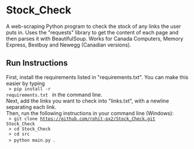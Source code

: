 # Stock_Check
A web-scraping Python program to check the stock of any links the user puts in.
Uses the "requests" library to get the content of each page and then parses it with BeautifulSoup.
Works for Canada Computers, Memory Express, Bestbuy and Newegg (Canadian versions).

## Run Instructions
First, install the requirements listed in "requirements.txt". You can make this easier by typing <br />
<code> > pip install -r requirements.txt </code> in the command line. <br />
Next, add the links you want to check into "links.txt", with a newline separating each link. <br />
Then, run the following instructions in your command line (Windows): <br />
<code> > git clone https://github.com/rohit-px2/Stock_Check.git Stock_Check </code> <br />
<code> > cd Stock_Check </code> <br />
<code> > cd src </code> <br />
<code> > python main.py </code>. <br />